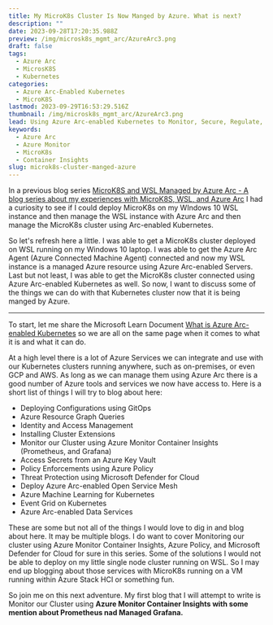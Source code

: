 ```yaml
---
title: My MicroK8s Cluster Is Now Manged by Azure. What is next?
description: ""
date: 2023-09-28T17:20:35.988Z
preview: /img/microsk8s_mgmt_arc/AzureArc3.png
draft: false
tags:
  - Azure Arc
  - MicrosK8S
  - Kubernetes
categories:
  - Azure Arc-Enabled Kubernetes
  - MicroK8S
lastmod: 2023-09-29T16:53:29.516Z
thumbnail: /img/microsk8s_mgmt_arc/AzureArc3.png
lead: Using Azure Arc-enabled Kubernetes to Monitor, Secure, Regulate, Deploy and more
keywords:
  - Azure Arc
  - Azure Monitor
  - MicroK8s
  - Container Insights
slug: microk8s-cluster-manged-azure
---
```

In a previous blog series [MicroK8S and WSL Managed by Azure Arc - A blog series about my experiences with MicroK8S, WSL, and Azure Arc](https://www.thisismydemo.cloud/post/microk8s-wsl-managed-azure-arc/) I had a curiosity to see if I could deploy MicroK8s on my WIndows 10 WSL instance and then manage the WSL instance with Azure Arc and then manage the MicroK8s cluster using Arc-enabled Kubernetes.

So let's refresh here a little. I was able to get a MicroK8s cluster deployed on WSL running on my Windows 10 laptop. I was able to get the Azure Arc Agent (Azure Connected Machine Agent) connected and now my WSL instance is a managed Azure resource using Azure Arc-enabled Servers. Last but not least, I was able to get the MicroK8s cluster connected using Azure Arc-enabled Kubernetes as well. So now, I want to discuss some of the things we can do with that Kubernetes cluster now that it is being manged by Azure.

----------

To start, let me share the Microsoft Learn Document [What is Azure Arc-enabled Kubernetes](https://learn.microsoft.com/en-us/azure/azure-arc/kubernetes/overview) so we are all on the same page when it comes to what it is and what it can do.

At a high level there is a lot of Azure Services we can integrate and use with our Kubernetes clusters running anywhere, such as on-premises, or even GCP and AWS. As long as we can manage them using Azure Arc there is a good number of Azure tools and services we now have access to.  Here is a short list of things I will try to blog about here:

* Deploying Configurations using GitOps
* Azure Resource Graph Queries
* Identity and Access Management
* Installing Cluster Extensions
* Monitor our Cluster using Azure Monitor Container Insights (Prometheus, and Grafana)
* Access Secrets from an Azure Key Vault
* Policy Enforcements using Azure Policy
* Threat Protection using Microsoft Defender for Cloud
* Deploy Azure Arc-enabled Open Service Mesh
* Azure Machine Learning for Kubernetes
* Event Grid on Kubernetes
* Azure Arc-enabled Data Services

These are some but not all of the things I would love to dig in and blog about here.  It may be multiple blogs. I do want to cover Monitoring our cluster using Azure Monitor Container Insights, Azure Policy, and Microsoft Defender for Cloud for sure in this series.  Some of the solutions I would not be able to deploy on my little single node cluster running on WSL. So I may end up blogging about those services with MicroK8s running on a VM running within Azure Stack HCI or something fun.

So join me on this next adventure.  My first blog that I will attempt to write is Monitor our Cluster using **Azure Monitor Container Insights with some mention about Prometheus nad Managed Grafana.**